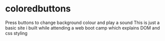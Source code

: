 # coloredbuttons
Press buttons to change background colour and play a sound
This is just a basic site i built while attending a web boot camp which explains DOM and css styling
